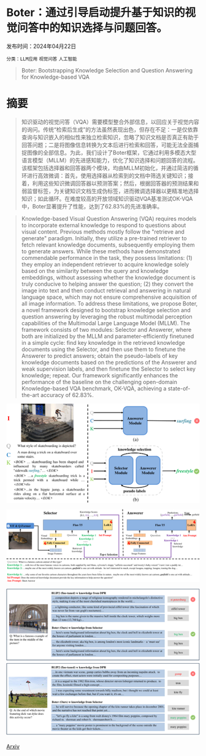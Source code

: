 # Boter：通过引导启动提升基于知识的视觉问答中的知识选择与问题回答。

发布时间：2024年04月22日

`分类：LLM应用` `视觉问答` `人工智能`

> Boter: Bootstrapping Knowledge Selection and Question Answering for Knowledge-based VQA

# 摘要

> 知识驱动的视觉问答（VQA）需要模型整合外部信息，以回应关于视觉内容的询问。传统“检索后生成”的方法虽然表现出色，但存在不足：一是仅依靠查询与知识嵌入的相似性来独立检索知识，忽略了知识文档是否真正有助于回答问题；二是将图像信息转换为文本后进行检索和回答，可能无法全面捕捉图像的全部信息。为此，我们设计了Boter框架，它通过利用多模态大型语言模型（MLLM）的先进感知能力，优化了知识选择和问题回答的流程。该框架包括选择器和回答器两个模块，均由MLLM初始化，并通过简洁的循环进行高效微调：首先，使用选择器从检索到的文档中筛选关键知识；接着，利用这些知识微调回答器以预测答案；然后，根据回答器的预测结果和弱监督标签，为关键知识文档生成伪标签，进而微调选择器以更精准地选择知识；如此循环。在难度较高的开放领域知识驱动VQA基准测试OK-VQA中，Boter显著提升了性能，达到了62.83%的先进准确率。

> Knowledge-based Visual Question Answering (VQA) requires models to incorporate external knowledge to respond to questions about visual content. Previous methods mostly follow the "retrieve and generate" paradigm. Initially, they utilize a pre-trained retriever to fetch relevant knowledge documents, subsequently employing them to generate answers. While these methods have demonstrated commendable performance in the task, they possess limitations: (1) they employ an independent retriever to acquire knowledge solely based on the similarity between the query and knowledge embeddings, without assessing whether the knowledge document is truly conducive to helping answer the question; (2) they convert the image into text and then conduct retrieval and answering in natural language space, which may not ensure comprehensive acquisition of all image information. To address these limitations, we propose Boter, a novel framework designed to bootstrap knowledge selection and question answering by leveraging the robust multimodal perception capabilities of the Multimodal Large Language Model (MLLM). The framework consists of two modules: Selector and Answerer, where both are initialized by the MLLM and parameter-efficiently finetuned in a simple cycle: find key knowledge in the retrieved knowledge documents using the Selector, and then use them to finetune the Answerer to predict answers; obtain the pseudo-labels of key knowledge documents based on the predictions of the Answerer and weak supervision labels, and then finetune the Selector to select key knowledge; repeat. Our framework significantly enhances the performance of the baseline on the challenging open-domain Knowledge-based VQA benchmark, OK-VQA, achieving a state-of-the-art accuracy of 62.83%.

![Boter：通过引导启动提升基于知识的视觉问答中的知识选择与问题回答。](../../../paper_images/2404.13947/x1.png)

![Boter：通过引导启动提升基于知识的视觉问答中的知识选择与问题回答。](../../../paper_images/2404.13947/x2.png)

![Boter：通过引导启动提升基于知识的视觉问答中的知识选择与问题回答。](../../../paper_images/2404.13947/x3.png)

[Arxiv](https://arxiv.org/abs/2404.13947)